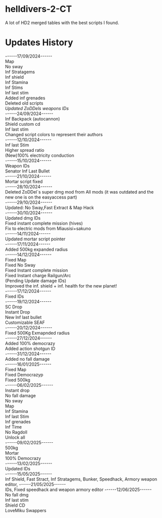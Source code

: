 # helldivers-2-CT
A lot of HD2 merged tables with the best scripts I found.

# Updates History
------17/09/2024------<br>
Map<br>
No sway<br>
Inf Stratagems<br>
Inf shield<br>
Inf Stamina<br>
Inf Stims<br>
Inf last stim<br>
Added inf grenades<br>
Deleted old scripts<br>
*Updated ZoDDels weapons IDs*<br>
------24/09/2024------<br>
Inf Backpack (autocannon)<br>
Shield custom cd<br>
Inf last stim<br>
Changed script colors to represent their authors<br>
------12/10/2024------<br>
Inf last Stim<br>
Higher spread ratio<br>
(New)100% electricity conduction<br>
------15/10/2024------<br>
Weapon IDs<br>
Senator Inf Last Bullet<br>
------21/10/2024------<br>
Mortar script fixed<br>
------28/10/2024------<br>
Deleted ZoDDel´s super dmg mod from All mods (it was outdated and the new one is on the easyaccess part)<br>
------29/10/2024------<br>
Updated: No Sway,Fast Extract & Map Hack<br>
------30/10/2024------<br>
Updated dmg IDs<br>
Fixed instant complete mission (hives)<br>
Fix to electric mods from Miausisi+sakuno<br>
------14/11/2024------<br>
Updated mortar script pointer<br>
------17/11/2024------<br>
Added 500kg expanded radius<br>
------14/12/2024------<br>
Fixed Map<br>
Fixed No Sway<br>
Fixed Instant complete mission<br>
Fixed Instant charge Railgun/Arc<br>
(Pending Update damage IDs)<br>
Improved the inf. shield + inf. health for the new planet!<br>
------17/12/2024------<br>
Fixed IDs<br>
------19/12/2024------<br>
SC Drop<br>
Instant Drop<br>
New Inf last bullet<br>
Customizable SEAF<br>
------20/12/2024------<br>
Fixed 500Kg Exmapnded radius<br>
------27/12/2024------<br>
Added 100% democrazy<br>
Added action shotgun ID<br>
------31/12/2024------<br>
Added no fall damage<br>
------16/01/2025------<br>
Fixed Map<br>
Fixed Democrazyp<br>
Fixed 500kg<br>
------06/02/2025------<br>
Instant drop<br>
No fall damage<br>
No sway<br>
Map<br>
Inf Stamina<br>
Inf last Stim<br>
Inf grenades<br>
Inf Time<br>
No Ragdoll<br>
Unlock all<br>
------09/02/2025------<br>
500kg<br>
Mortar<br>
100% Democrazy<br>
------13/02/2025------<br>
Updated IDs<br>
------15/05/2025------<br>
Inf Shield,
Fast Stract,
Inf Stratagems,
Bunker,
Speedhack,
Armory weapon editor,
------21/05/2025------<br>
IDs,
Fixed speedhack and weapon armory editor
------12/06/2025------<br>
No fall dmg<br>
Inf last stim<br>
Shield CD<br>
LoveMiku Swappers
